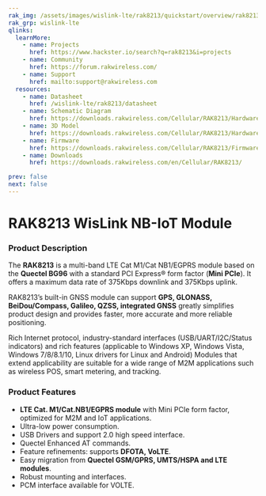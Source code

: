 ```yaml
---
rak_img: /assets/images/wislink-lte/rak8213/quickstart/overview/rak8213.png
rak_grp: wislink-lte
qlinks:
  learnMore:
    - name: Projects
      href: https://www.hackster.io/search?q=rak8213&i=projects
    - name: Community
      href: https://forum.rakwireless.com/
    - name: Support
      href: mailto:support@rakwireless.com
  resources:
    - name: Datasheet
      href: /wislink-lte/rak8213/datasheet
    - name: Schematic Diagram
      href: https://downloads.rakwireless.com/Cellular/RAK8213/Hardware%20Specification/RAK8213%20Schematics_20180516.pdf
    - name: 3D Model
      href: https://downloads.rakwireless.com/Cellular/RAK8213/Hardware%20Specification/RAK8213-3D-File.zip
    - name: Firmware
      href: https://downloads.rakwireless.com/Cellular/RAK8213/Firmware/
    - name: Downloads
      href: https://downloads.rakwireless.com/en/Cellular/RAK8213/

prev: false
next: false
---
```


# RAK8213 WisLink NB-IoT Module

<rk-img
  src="/assets/images/wislink-lte/rak8213/datasheet/wgohpslr9gz7vggih3uh.png"
  width="30%"
  caption="RAK8213 WisLink NB-IoT Module"
/>

### Product Description

The **RAK8213** is a multi-band LTE Cat M1/Cat NB1/EGPRS module based on the **Quectel BG96** with a standard PCI Express® form factor (**Mini PCIe**). It offers a maximum data rate of 375Kbps downlink and 375Kbps uplink.

RAK8213’s built-in GNSS module can support **GPS, GLONASS, BeiDou/Compass, Galileo, QZSS, integrated GNSS** greatly simplifies product design and provides faster, more accurate and more reliable positioning.

Rich Internet protocol, industry-standard interfaces (USB/UART/I2C/Status indicators) and rich features (applicable to Windows XP, Windows Vista, Windows 7/8/8.1/10, Linux drivers for Linux and Android) Modules that extend applicability are suitable for a wide range of M2M applications such as wireless POS, smart metering, and tracking.

<rk-btn
  src="../quickstart/"
  label="Get Started with RAK8213 WisLink NB-IoT Module"
/>

<rk-quick-links :params="$frontmatter.qlinks" />

### Product Features

- **LTE Cat. M1/Cat.NB1/EGPRS module** with Mini PCIe form factor, optimized for M2M and IoT applications.
- Ultra-low power consumption.
- USB Drivers and support 2.0 high speed interface.
- Quectel Enhanced AT commands.
- Feature refinements: supports **DFOTA, VoLTE**.
- Easy migration from **Quectel GSM/GPRS, UMTS/HSPA and LTE modules**.
- Robust mounting and interfaces.
- PCM interface available for VOLTE.

<rk-btn
  src="https://store.rakwireless.com/"
  label="Buy a RAK8213 NB-IoT Module"
  _blank
/>
